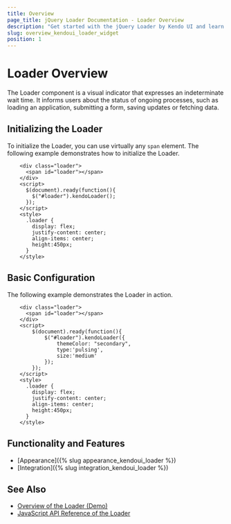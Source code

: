 ```yaml
---
title: Overview
page_title: jQuery Loader Documentation - Loader Overview
description: "Get started with the jQuery Loader by Kendo UI and learn how to create, initialize, and enable the widget."
slug: overview_kendoui_loader_widget
position: 1
---
```


# Loader Overview

The Loader component is a visual indicator that expresses an indeterminate wait time. It informs users about the status of ongoing processes, such as loading an application, submitting a form, saving updates or fetching data.

## Initializing the Loader

To initialize the Loader, you can use virtually any `span` element. The following example demonstrates how to initialize the Loader.

```dojo
    <div class="loader">
      <span id="loader"></span>
    </div>
    <script>
      $(document).ready(function(){
        $("#loader").kendoLoader();
      });
    </script>
    <style>
      .loader {
        display: flex;
        justify-content: center;
        align-items: center;
        height:450px;
      }
    </style>
```

## Basic Configuration

The following example demonstrates the Loader in action.

```dojo
    <div class="loader">
      <span id="loader"></span>
    </div>
    <script>
        $(document).ready(function(){
            $("#loader").kendoLoader({
                themeColor: "secondary",
                type:'pulsing',
                size:'medium'
            });
        });
    </script>
    <style>
      .loader {
        display: flex;
        justify-content: center;
        align-items: center;
        height:450px;
      }
    </style>
```

## Functionality and Features

* [Appearance]({% slug appearance_kendoui_loader %})
* [Integration]({% slug integration_kendoui_loader %})

## See Also

* [Overview of the Loader (Demo)](https://demos.telerik.com/kendo-ui/loader/index)
* [JavaScript API Reference of the Loader](/api/javascript/ui/loader)

